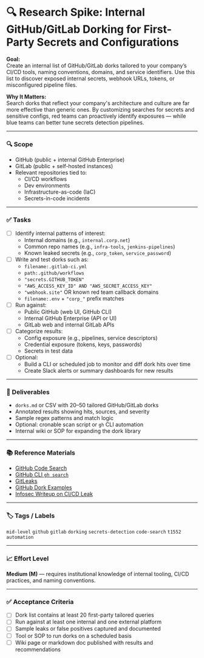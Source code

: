 
# 🔍 Research Spike: Internal GitHub/GitLab Dorking for First-Party Secrets and Configurations

**Goal:**  
Create an internal list of GitHub/GitLab dorks tailored to your company’s CI/CD tools, naming conventions, domains, and service identifiers. Use this list to discover exposed internal secrets, webhook URLs, tokens, or misconfigured pipeline files.

**Why It Matters:**  
Search dorks that reflect your company's architecture and culture are far more effective than generic ones. By customizing searches for secrets and sensitive configs, red teams can proactively identify exposures — while blue teams can better tune secrets detection pipelines.

---

### 🔍 Scope
- GitHub (public + internal GitHub Enterprise)
- GitLab (public + self-hosted instances)
- Relevant repositories tied to:
  - CI/CD workflows
  - Dev environments
  - Infrastructure-as-code (IaC)
  - Secrets-in-code incidents

---

### ✅ Tasks
- [ ] Identify internal patterns of interest:
  - Internal domains (e.g., `internal.corp.net`)
  - Common repo names (e.g., `infra-tools`, `jenkins-pipelines`)
  - Known leaked secrets (e.g., `corp_token`, `service_password`)
- [ ] Write and test dorks such as:
  - `filename:.gitlab-ci.yml`
  - `path:.github/workflows`
  - `"secrets.GITHUB_TOKEN"`
  - `"AWS_ACCESS_KEY_ID" AND "AWS_SECRET_ACCESS_KEY"`
  - `"webhook.site"` OR known red team callback domains
  - `filename:.env` + `"corp_"` prefix matches
- [ ] Run against:
  - Public GitHub (web UI, GitHub CLI)
  - Internal GitHub Enterprise (API or UI)
  - GitLab web and internal GitLab APIs
- [ ] Categorize results:
  - Config exposure (e.g., pipelines, service descriptors)
  - Credential exposure (tokens, keys, passwords)
  - Secrets in test data
- [ ] Optional:
  - Build a CLI or scheduled job to monitor and diff dork hits over time
  - Create Slack alerts or summary dashboards for new results

---

### 🎯 Deliverables
- `dorks.md` or CSV with 20–50 tailored GitHub/GitLab dorks
- Annotated results showing hits, sources, and severity
- Sample regex patterns and match logic
- Optional: cronable scan script or `gh` CLI automation
- Internal wiki or SOP for expanding the dork library

---

### 📚 Reference Materials
- [GitHub Code Search](https://docs.github.com/en/search-github/searching-on-github/searching-code)  
- [GitHub CLI `gh search`](https://cli.github.com/manual/gh_search_code)  
- [GitLeaks](https://github.com/gitleaks/gitleaks)  
- [GitHub Dork Examples](https://github.com/techgaun/github-dorks)  
- [Infosec Writeup on CI/CD Leak](https://infosecwriteups.com/leaks-on-repeat-how-a-ci-cd-webhook-gave-me-root-logs-tokens-tears-072dfeef9629)

---

### 🏷️ Tags / Labels  
`mid-level` `github` `gitlab` `dorking` `secrets-detection` `code-search` `t1552` `automation`

---

### 📈 Effort Level  
**Medium (M)** — requires institutional knowledge of internal tooling, CI/CD practices, and naming conventions.

---

### ✅ Acceptance Criteria
- [ ] Dork list contains at least 20 first-party tailored queries
- [ ] Run against at least one internal and one external platform
- [ ] Sample leaks or false positives captured and documented
- [ ] Tool or SOP to run dorks on a scheduled basis
- [ ] Wiki page or markdown doc published with results and recommendations
